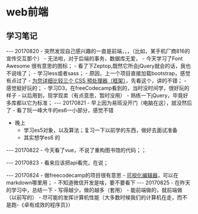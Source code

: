 # web前端

##  学习笔记

--- 20170820
    - 突然发现自己感兴趣的一直是前端，，，（比如，某手机厂商816的宣传交互那个）
        - 无法啦，对于后端的事务，数据库无爱，
    - 今天学习了Font Awesome 很有意思的图标；
    - 看了下Zeptop,既然它所会jQuery就会的话，我也不说啥了；
    - 学习less或者sass；
        - 原因，上一个项目直接加载bootstrap，感觉有点过了
        - [为您详细比较三个 CSS 预处理器（框架）](https://www.oschina.net/question/12_44255)，先看这个，讲的不错；
        - 感觉挺好玩的；
    - 学习D3，在freeCodecamp看到的，当时没时间学，很好玩的样子
        - 以后用到，现学现卖（有点意思，暂时没用）
    - 熟练一下jQuery，毕竟好多库都以它为标准；
--- 20170821
    - 早上因为易班没开门（电脑在这），就没然后了
    - 看了阮一峰大牛的es6一小部分，感觉不错
- 晚上
    - 学习es5对象，以及算法；复习一下以前学的东西，做好去面试准备
    - 其实想学es6 的

--- 20170822
    - 今天看了vue，不说了重构图书馆的代码；；

--- 20170823
    - 看来应该把api看完，在说； 
    
--- 20170824
    - 做freecodecamp的项目很有意思
    - [可视化编辑器](http://www.bootcss.com/p/bootstrap-wysiwyg/)，可以在markdown哪里用；
    - 不知道微信开发是啥，要不要看下
--- 20170825
    - 在昨天的学习中，总结一下
        - 写得越少，做的越多（套用）
        - 能前端做的，就前端做（以前写的）
        - 尽可能的发挥计算机性能（大多数时候我们的计算机在走，而不是跑-《卓有成效的程序员》）